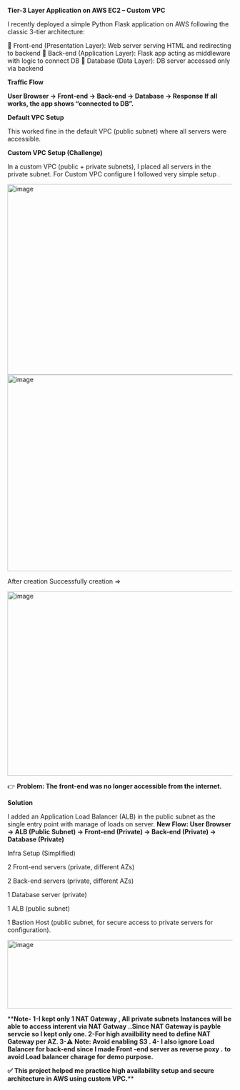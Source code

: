 **Tier-3 Layer Application on AWS EC2 – Custom VPC**

I recently deployed a simple Python Flask application on AWS following the classic 3-tier architecture:

🔹 Front-end (Presentation Layer): Web server serving HTML and redirecting to backend
🔹 Back-end (Application Layer): Flask app acting as middleware with logic to connect DB
🔹 Database (Data Layer): DB server accessed only via backend

**Traffic Flow**

**User Browser → Front-end → Back-end → Database → Response
If all works, the app shows “connected to DB”.**

**Default VPC Setup**

This worked fine in the default VPC (public subnet) where all servers were accessible.

**Custom VPC Setup (Challenge)**

In a custom VPC (public + private subnets), I placed all servers in the private subnet.
For Custom VPC configure I followed very simple setup .

<img width="792" height="427" alt="image" src="https://github.com/user-attachments/assets/90df66cb-789d-414c-b305-071d384d6307" />

<img width="784" height="440" alt="image" src="https://github.com/user-attachments/assets/b0e27d3e-b425-46d5-9ba9-65e6d8b6f12e" />

After creation Successfully creation =>

<img width="807" height="413" alt="image" src="https://github.com/user-attachments/assets/f965e830-73f1-4dc3-8111-89f2f845b4f6" />

👉 **Problem: The front-end was no longer accessible from the internet.**

**Solution**

I added an Application Load Balancer (ALB) in the public subnet as the single entry point with manage of loads on server.
**New Flow:
User Browser → ALB (Public Subnet) → Front-end (Private) → Back-end (Private) → Database (Private)**

Infra Setup (Simplified)

2 Front-end servers (private, different AZs)

2 Back-end servers (private, different AZs)

1 Database server (private)

1 ALB (public subnet)

1 Bastion Host (public subnet, for secure access to private servers for configuration).

<img width="621" height="154" alt="image" src="https://github.com/user-attachments/assets/0c07a111-5028-4a1e-8828-0fbb3e8b23b6" />



****Note-**
**1-I kept only 1 NAT Gateway , All private subnets Instances will be able to access interent via NAT Gatway ..Since NAT Gateway is payble servcie so I kept only one.
2-For high availbility need to define NAT Gateway per AZ.
3-⚠️ Note: Avoid enabling S3 .
4- I also ignore Load Balancer for back-end since I made Front -end server  as reverse poxy .** **to avoid Load balancer charage for demo purpose.**

**✅ This project helped me practice high availability setup and secure architecture in AWS using custom VPC.****
